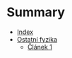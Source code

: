# Summary

- [Index](./index.md)
- [Ostatní fyzika](./predmety/ostatni_fyzika/subject.md)
	- [Článek 1](./predmety/ostatni_fyzika/uvod.md)
